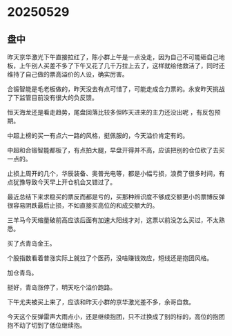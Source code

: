 # 20250529

## 盘中

昨天京华激光下午直接拉红了，陈小群上午是一点没走，因为自己不可能砸自己地板，上午别人买差不多了下午又花了几千万拉上去了，这样就给他救活了，同时还维持了自己做的票高溢价的人设，确实厉害。

合锻智能是毛老板做的，昨天没去有点可惜了，可能走成合力票的。永安昨天挑战了下监管目前没有很大的负反馈。

恒天海龙还是看走趋势，尾盘回落比较多但昨天进来的主力还没出呢 ，有反包预期。

中超上榜的买一有点六一路的风格，挺佩服的，今天溢价肯定有的。

中超和合锻智能都板了，有点拍大腿，早盘开得并不高，应该把别的仓位砍了去买一点的。

止损上周开的几个，华辰装备、奥普光电等，都是小幅亏损，浪费了很多时间，有点犹豫导致今天早上开仓机会又错过了。

最近总结下来求稳买的票反而都是亏的，买那种辨识度不够成交额更小的票博反弹很容易阴跌最后止损，不如直接买高位的和成交额大的。

三羊马今天缩量破前高应该后面有加速大阳线才对，这票以前没怎么买过，不太熟悉。

买了点青岛金王。

个股指数看着普涨实际上就拉了个医药，没啥赚钱效应，短线还是抱团风格。

加仓青岛。

挺好，青岛涨停了，明天吃个溢价跑路。

下午尤夫被买上来了，应该和昨天小群的京华激光差不多，余哥自救。

今天这个反弹雷声大雨点小，还是继续抱团，只不过换成了别的标的，高位的抱团抱不动了切到了低位继续抱。
